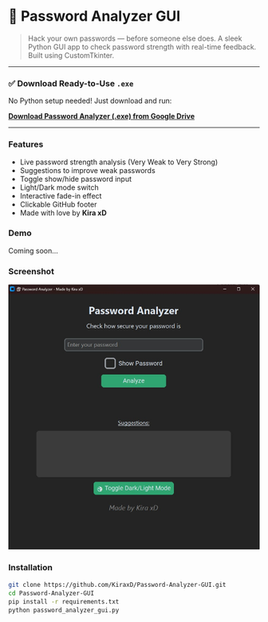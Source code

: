 # 🔐 Password Analyzer GUI

> Hack your own passwords — before someone else does.
> A sleek Python GUI app to check password strength with real-time feedback. Built using CustomTkinter.

---

### ✅ Download Ready-to-Use `.exe`

No Python setup needed! Just download and run:

**[Download Password Analyzer (.exe) from Google Drive](https://drive.google.com/file/d/1VdHhwsuCIyiP1fRpJ0D-a4Cpehqt9g0o/view?usp=sharing)**



---

### Features
- Live password strength analysis (Very Weak to Very Strong)
- Suggestions to improve weak passwords
- Toggle show/hide password input
- Light/Dark mode switch
- Interactive fade-in effect
- Clickable GitHub footer
- Made with love by **Kira xD**


### Demo
Coming soon...

### Screenshot
![screenshot](./screenshot.png)

### Installation

```bash
git clone https://github.com/KiraxD/Password-Analyzer-GUI.git
cd Password-Analyzer-GUI
pip install -r requirements.txt
python password_analyzer_gui.py

